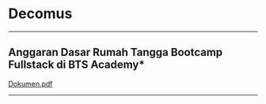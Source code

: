 # Decomus
<hr>
<h2>Anggaran Dasar Rumah Tangga Bootcamp Fullstack di BTS Academy*</h2>
<a href="https://drive.google.com/uc?id=1OuzhNs-m9d4ZMAel4bQVP10hM7VesGzV" target="_blank">Dokumen.pdf</a>
<hr>
